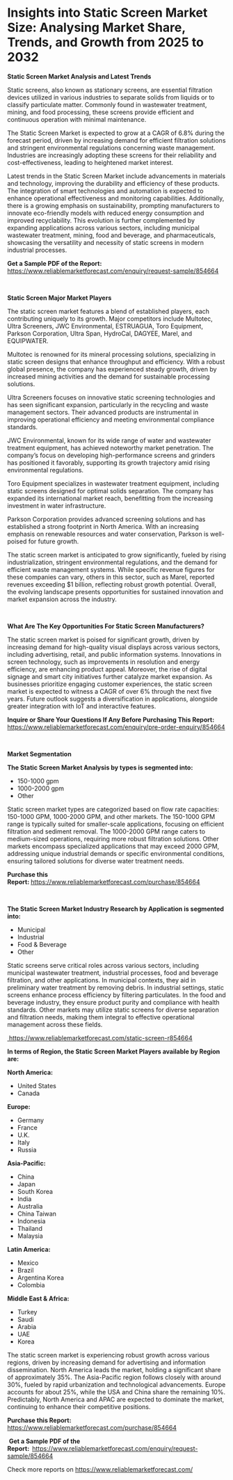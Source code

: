 <p><h1>Insights into Static Screen Market Size: Analysing Market Share, Trends, and Growth from 2025 to 2032</h1></p><p><strong>Static Screen Market Analysis and Latest Trends</strong></p>
<p><p>Static screens, also known as stationary screens, are essential filtration devices utilized in various industries to separate solids from liquids or to classify particulate matter. Commonly found in wastewater treatment, mining, and food processing, these screens provide efficient and continuous operation with minimal maintenance. </p><p>The Static Screen Market is expected to grow at a CAGR of 6.8% during the forecast period, driven by increasing demand for efficient filtration solutions and stringent environmental regulations concerning waste management. Industries are increasingly adopting these screens for their reliability and cost-effectiveness, leading to heightened market interest.</p><p>Latest trends in the Static Screen Market include advancements in materials and technology, improving the durability and efficiency of these products. The integration of smart technologies and automation is expected to enhance operational effectiveness and monitoring capabilities. Additionally, there is a growing emphasis on sustainability, prompting manufacturers to innovate eco-friendly models with reduced energy consumption and improved recyclability. This evolution is further complemented by expanding applications across various sectors, including municipal wastewater treatment, mining, food and beverage, and pharmaceuticals, showcasing the versatility and necessity of static screens in modern industrial processes.</p></p>
<p><strong>Get a Sample PDF of the Report:&nbsp;</strong> <a href="https://www.reliablemarketforecast.com/enquiry/request-sample/854664?utm_campaign=2485&utm_medium=2&utm_source=Github&utm_content=ia&utm_term=19022025&utm_id=static-screen">https://www.reliablemarketforecast.com/enquiry/request-sample/854664</a></p>
<p>&nbsp;</p>
<p><strong>Static Screen Major Market Players</strong></p>
<p><p>The static screen market features a blend of established players, each contributing uniquely to its growth. Major competitors include Multotec, Ultra Screeners, JWC Environmental, ESTRUAGUA, Toro Equipment, Parkson Corporation, Ultra Span, HydroCal, DAGYEE, Marel, and EQUIPWATER.</p><p>Multotec is renowned for its mineral processing solutions, specializing in static screen designs that enhance throughput and efficiency. With a robust global presence, the company has experienced steady growth, driven by increased mining activities and the demand for sustainable processing solutions. </p><p>Ultra Screeners focuses on innovative static screening technologies and has seen significant expansion, particularly in the recycling and waste management sectors. Their advanced products are instrumental in improving operational efficiency and meeting environmental compliance standards.</p><p>JWC Environmental, known for its wide range of water and wastewater treatment equipment, has achieved noteworthy market penetration. The company’s focus on developing high-performance screens and grinders has positioned it favorably, supporting its growth trajectory amid rising environmental regulations.</p><p>Toro Equipment specializes in wastewater treatment equipment, including static screens designed for optimal solids separation. The company has expanded its international market reach, benefitting from the increasing investment in water infrastructure.</p><p>Parkson Corporation provides advanced screening solutions and has established a strong footprint in North America. With an increasing emphasis on renewable resources and water conservation, Parkson is well-poised for future growth.</p><p>The static screen market is anticipated to grow significantly, fueled by rising industrialization, stringent environmental regulations, and the demand for efficient waste management systems. While specific revenue figures for these companies can vary, others in this sector, such as Marel, reported revenues exceeding $1 billion, reflecting robust growth potential. Overall, the evolving landscape presents opportunities for sustained innovation and market expansion across the industry.</p></p>
<p>&nbsp;</p>
<p><strong>What Are The Key Opportunities For Static Screen Manufacturers?</strong></p>
<p><p>The static screen market is poised for significant growth, driven by increasing demand for high-quality visual displays across various sectors, including advertising, retail, and public information systems. Innovations in screen technology, such as improvements in resolution and energy efficiency, are enhancing product appeal. Moreover, the rise of digital signage and smart city initiatives further catalyze market expansion. As businesses prioritize engaging customer experiences, the static screen market is expected to witness a CAGR of over 6% through the next five years. Future outlook suggests a diversification in applications, alongside greater integration with IoT and interactive features.</p></p>
<p><strong>Inquire or Share Your Questions If Any Before Purchasing This Report:</strong> <a href="https://www.reliablemarketforecast.com/enquiry/pre-order-enquiry/854664?utm_campaign=2485&utm_medium=2&utm_source=Github&utm_content=ia&utm_term=19022025&utm_id=static-screen">https://www.reliablemarketforecast.com/enquiry/pre-order-enquiry/854664</a></p>
<p>&nbsp;</p>
<p><strong>Market Segmentation</strong></p>
<p><strong>The Static Screen Market Analysis by types is segmented into:</strong></p>
<p><ul><li>150-1000 gpm</li><li>1000-2000 gpm</li><li>Other</li></ul></p>
<p><p>Static screen market types are categorized based on flow rate capacities: 150-1000 GPM, 1000-2000 GPM, and other markets. The 150-1000 GPM range is typically suited for smaller-scale applications, focusing on efficient filtration and sediment removal. The 1000-2000 GPM range caters to medium-sized operations, requiring more robust filtration solutions. Other markets encompass specialized applications that may exceed 2000 GPM, addressing unique industrial demands or specific environmental conditions, ensuring tailored solutions for diverse water treatment needs.</p></p>
<p><strong>Purchase this Report:&nbsp;</strong><a href="https://www.reliablemarketforecast.com/purchase/854664?utm_campaign=2485&utm_medium=2&utm_source=Github&utm_content=ia&utm_term=19022025&utm_id=static-screen">https://www.reliablemarketforecast.com/purchase/854664</a></p>
<p>&nbsp;</p>
<p><strong>The Static Screen Market Industry Research by Application is segmented into:</strong></p>
<p><ul><li>Municipal</li><li>Industrial</li><li>Food & Beverage</li><li>Other</li></ul></p>
<p><p>Static screens serve critical roles across various sectors, including municipal wastewater treatment, industrial processes, food and beverage filtration, and other applications. In municipal contexts, they aid in preliminary water treatment by removing debris. In industrial settings, static screens enhance process efficiency by filtering particulates. In the food and beverage industry, they ensure product purity and compliance with health standards. Other markets may utilize static screens for diverse separation and filtration needs, making them integral to effective operational management across these fields.</p></p>
<p><a href="https://www.reliablemarketforecast.com/static-screen-r854664?utm_campaign=2485&utm_medium=2&utm_source=Github&utm_content=ia&utm_term=19022025&utm_id=static-screen">&nbsp;https://www.reliablemarketforecast.com/static-screen-r854664</a></p>
<p><strong>In terms of Region, the Static Screen Market Players available by Region are:</strong></p>
<p>
    <p> <strong> North America: </strong>
        <ul>
            <li>United States</li>
            <li>Canada</li>
        </ul>
        </p> 
    <p> <strong> Europe: </strong>
        <ul>
            <li>Germany</li>
            <li>France</li>
            <li>U.K.</li>
            <li>Italy</li>
            <li>Russia</li>
        </ul>
        </p> 
    <p> <strong> Asia-Pacific: </strong>
        <ul>
            <li>China</li>
            <li>Japan</li>
            <li>South Korea</li>
            <li>India</li>
            <li>Australia</li>
            <li>China Taiwan</li>
            <li>Indonesia</li>
            <li>Thailand</li>
            <li>Malaysia</li>
        </ul>
        </p> 
    <p> <strong> Latin America: </strong>
        <ul>
            <li>Mexico</li>
            <li>Brazil</li>
            <li>Argentina Korea</li>
            <li>Colombia</li>
        </ul>
        </p> 
    <p> <strong> Middle East & Africa: </strong>
        <ul>
            <li>Turkey</li>
            <li>Saudi</li>
            <li>Arabia</li>
            <li>UAE</li>
            <li>Korea</li>
        </ul>
    </p>
    </p>
<p><p>The static screen market is experiencing robust growth across various regions, driven by increasing demand for advertising and information dissemination. North America leads the market, holding a significant share of approximately 35%. The Asia-Pacific region follows closely with around 30%, fueled by rapid urbanization and technological advancements. Europe accounts for about 25%, while the USA and China share the remaining 10%. Predictably, North America and APAC are expected to dominate the market, continuing to enhance their competitive positions.</p></p>
<p><strong>Purchase this Report: </strong><a href="https://www.reliablemarketforecast.com/purchase/854664?utm_campaign=2485&utm_medium=2&utm_source=Github&utm_content=ia&utm_term=19022025&utm_id=static-screen">https://www.reliablemarketforecast.com/purchase/854664</a></p>
<p>&nbsp;<strong>Get a Sample PDF of the Report:&nbsp;&nbsp;</strong><a href="https://www.reliablemarketforecast.com/enquiry/request-sample/854664?utm_campaign=2485&utm_medium=2&utm_source=Github&utm_content=ia&utm_term=19022025&utm_id=static-screen">https://www.reliablemarketforecast.com/enquiry/request-sample/854664</a></p>
<p><strong></strong></p>
<p>Check more reports on <a href="https://www.reliablemarketforecast.com/?utm_campaign=2485&utm_medium=2&utm_source=Github&utm_content=ia&utm_term=19022025&utm_id=static-screen">https://www.reliablemarketforecast.com/</a></p>